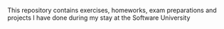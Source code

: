 This repository contains exercises, homeworks, exam preparations and projects I have done during my stay at the Software University